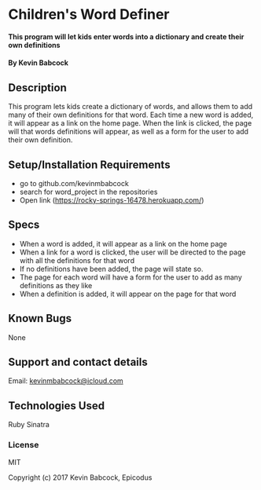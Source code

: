 # Children's Word Definer

#### This program will let kids enter words into a dictionary and create their own definitions

#### By Kevin Babcock

## Description

This program lets kids create a dictionary of words, and allows them to add many of their own definitions for that word. Each time a new word is added, it will appear as a link on the home page. When the link is clicked, the page will that words definitions will appear, as well as a form for the user to add their own definition.

## Setup/Installation Requirements

* go to github.com/kevinmbabcock
* search for word_project in the repositories
* Open link (https://rocky-springs-16478.herokuapp.com/)

## Specs

* When a word is added, it will appear as a link on the home page
* When a link for a word is clicked, the user will be directed to the page with all the definitions for that word
* If no definitions have been added, the page will state so.
* The page for each word will have a form for the user to add as many definitions as they like
* When a definition is added, it will appear on the page for that word

## Known Bugs

None

## Support and contact details

Email: kevinmbabcock@icloud.com

## Technologies Used

Ruby
Sinatra

### License

MIT

Copyright (c) 2017 Kevin Babcock, Epicodus
